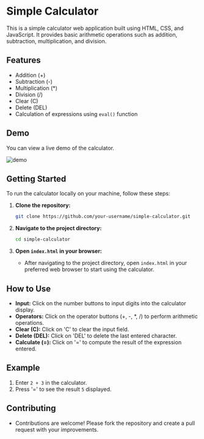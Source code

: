 # Simple Calculator

This is a simple calculator web application built using HTML, CSS, and JavaScript. It provides basic arithmetic operations such as addition, subtraction, multiplication, and division.

## Features

- Addition (+)
- Subtraction (-)
- Multiplication (*)
- Division (/)
- Clear (C)
- Delete (DEL)
- Calculation of expressions using `eval()` function

## Demo

You can view a live demo of the calculator.

![demo](https://github.com/Shray88/Calculator-Made-By-HTML-CSS-JS-/assets/154779817/2b9e49f9-80ec-4ba9-86e7-b8130cee430d)

## Getting Started

To run the calculator locally on your machine, follow these steps:

1. **Clone the repository:**

   ```bash
   git clone https://github.com/your-username/simple-calculator.git
2. **Navigate to the project directory:**

    ```bash
    cd simple-calculator
    ```
3. **Open `index.html` in your browser:**
   - After navigating to the project directory, open `index.html` in your preferred web browser to start using the calculator.

## How to Use

- **Input:** Click on the number buttons to input digits into the calculator display.
- **Operators:** Click on the operator buttons (+, -, *, /) to perform arithmetic operations.
- **Clear (C):** Click on 'C' to clear the input field.
- **Delete (DEL):** Click on 'DEL' to delete the last entered character.
- **Calculate (=):** Click on '=' to compute the result of the expression entered.

## Example

1. Enter `2 + 3` in the calculator.
2. Press '=' to see the result `5` displayed.

## Contributing

- Contributions are welcome! Please fork the repository and create a pull request with your improvements.
